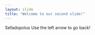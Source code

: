 ```yaml
---
layout: slide
title: "Welcome to our second slide!"
---
```

Sefadopolus
Use the left arrow to go back!
